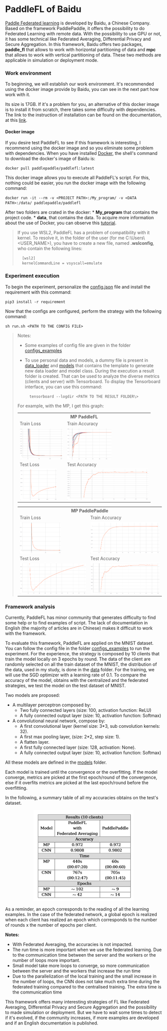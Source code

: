 # PaddleFL of Baidu

[Paddle Federated learning](https://github.com/PaddlePaddle/PaddleFL) is developed by Baidu, a Chinese Company. Based on the framework PaddlePaddle, it offers the possibility to do Federated Learning with remote data. With the possibility to use GPU or not, it has some technical like Federated Averaging, Differential Privacy and Secure Aggregation. In this framework, Baidu offers two packages, **paddle_fl** that allows to work with horizontal partitioning of data and **mpc** that allows to work with vertical partitioning of data. These two methods are applicable in simulation or deployment mode.

### Work environment

To beginning, we will establish our work environment. It's recommended using the docker image provide by Baidu, you can see in the next part how work with it.

Its size is 17GB. If it's a problem for you, an alternative of this docker image is to install it from scratch, there takes some difficulty with dependencies. The link to the instruction of installation can be found on the documentation, at this [link](https://paddlefl.readthedocs.io/en/latest/compile_and_intall.html#compile-from-source-code).

#### Docker image

If you desire test PaddleFL to see if this framework is interesting, I recommend using the docker image and so you eliminate some problem with dependencies. When you have installed [Docker](https://www.docker.com/), the shell's command to download the docker's image of Baidu is:

    docker pull paddlepaddle/paddlefl:latest

This docker image allows you to execute all PaddleFL's script. For this, nothing could be easier, you run the docker image with the following command:

    docker run -it --rm -v <PROJECT PATH>:/My_program/ -v <DATA PATH>:/data/ paddlepaddle/paddlefl

After two folders are crated in the docker:
    * **My_program** that contains the project code. 
    * **data**, that contains the data.
To acquire more information about the use of Docker, you can observe this [tutorial](https://docs.docker.com/get-started/).

> If you use WSL2, PaddleFL has a problem of compatibility with it kernel. 
> To resolve it, in the folder of the user (for me C:\Users\ <USER_NAME>), you have to create a new file, named **.wslconfig**, who contain the following lines:
>
>       [wsl2]
>       kernelCommandLine = vsyscall=emulate

### Experiment execution

To begin the experiment, personalize the [config.json](/PaddleFL/config.json) file and install the requirement with this command:

    pip3 install -r requirement

Now that the configs are configured, perform the strategy with the following command:

    sh run.sh <PATH TO THE CONFIG FILE>

> Notes:
>   * Some examples of config file are given in the folder [configs_examples](/PaddleFL/configs_examples)
>   * To use personal data and models, a dummy file is present in [data_loader](/PaddleFL/data_loader) and [models](/PaddleFL/models) that contains the template to generate new data loader and model class.
>During the execution a result folder is created. That can be used to analyze the diverse metrics (clients and server) with Tensorboard. To display the Tensorboard interface, you can use this command:
>
>           tensorboard --logdir <PATH TO THE RESULT FOLDER\>
>
> For example, with the MP, I get this graph:
><table>
>  <tr>
>      <th colspan=2>MP PaddleFL</th>
>  </tr>
>  <tr>
>    <td>Train Loss</td>
>     <td>Train Accuracy</td>
>  </tr>
>  <tr>
>    <td><img src="../images/paddlefl_MNIST_MP_train_loss.png" height=100></td>
>    <td><img src="../images/paddlefl_MNIST_MP_train_acc.png" height=100></td>
>  </tr>
>  <tr>
>    <td>Test Loss</td>
>     <td>Test Accuracy</td>
>  </tr>
>  <tr>
>    <td><img src="../images/paddlefl_MNIST_MP_test_loss.png" height=100></td>
>    <td><img src="../images/paddlefl_MNIST_MP_test_acc.png" height=100></td>
>  </tr>
> </table>
> 
><table>
>  <tr>
>      <th colspan=2>MP PaddlePaddle</th>
>  </tr>
>  <tr>
>    <td>Train Loss</td>
>     <td>Train Accuracy</td>
>  </tr>
>  <tr>
>    <td><img src="../images/paddlepaddle_MNIST_MP_train_loss.png" height=100></td>
>    <td><img src="../images/paddlepaddle_MNIST_MP_train_acc.png" height=100></td>
>  </tr>
>  <tr>
>    <td>Test Loss</td>
>     <td>Test Accuracy</td>
>  </tr>
>  <tr>
>    <td><img src="../images/paddlepaddle_MNIST_MP_test_loss.png" height=100></td>
>    <td><img src="../images/paddlepaddle_MNIST_MP_test_acc.png" height=100></td>
>  </tr>
> </table>

### Framework analysis

Currently, PaddleFL has minor community that generates difficulty to find some help or to find examples of script. The lack of documentation in English (the majority of articles are in Chinese) makes it difficult to work with the framework.

To evaluate this framework, PaddleFL are applied on the MNIST dataset. You can follow the config file in the folder [configs_examples](/PaddleFL/configs_examples/) to run the experiment. For the experience, the strategy is composed by 10 clients that train the model locally on 3 epochs by round. The data of the client are randomly selected on all the train dataset of the MNIST, the distribution of the data, used in my study, is done in the [data](/data) folder. For the training, we will use the SGD optimizer with a learning rate of 0.1. To compare the accuracy of the model, obtains with the centralized and the federated strategies, we test the model on the test dataset of MNIST. 

Two models are proposed:
* A multilayer perceptron composed by:
    * Two fully connected layers (size: 100, activation function: ReLU)
    * A fully connected output layer (size: 10, activation function: Softmax)
* A convolutional neural network, compose by:
    * A first convolutional layer (kernel size: 3*3, sub convolution kernels: 32).
    * A first max pooling layer, (size: 2*2, step size: 1).
    * A flatten layer.
    * A first fully connected layer (size: 128, activation: None).
    * A fully connected output layer (size: 10, activation function: Softmax)

All these models are defined in the [models](/PaddleFL/models) folder.

Each model is trained until the convergence or the overfitting. If the model converge, metrics are picked at the first epoch/round of the convergence, else if it overfits  metrics are picked at the last epoch/round before the overfitting.

In the following, a summary table of all my accuracies obtains on the test's dataset.

<p float="left", style="text-align: center;">
  <img src="/images/mnist_paddlepaddle_results.PNG"/> 
</p>

As a reminder, an epoch corresponds to the reading of all the learning examples. In the case of the federated network, a global epoch is realized when each client has realized an epoch which corresponds to the number of rounds x the number of epochs per client.

**Notes:**

* With Federated Averaging, the accuracies is not impacted.
* The run time is more important when we use the federated learning. Due to the communication time between the server and the workers or the number of loops more important.
* Small model take more loops to converge, so more communication between the server and the workers that increase the run time
* Due to the parallelization of the local training and the small increase in the number of loops, the CNN does not take much extra time during the federated training compared to the centralised training. The extra time is the communication time

This framework offers many interesting strategies of FL like Federated Averaging, Differential Privacy and Secure Aggregation and the possibility to made simulation or deployment. But we have to wait some times to detect if it's evolved, if the community increases, if more examples are developed and if an English documentation is published.